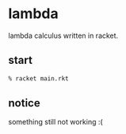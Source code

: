 # lambda

lambda calculus written in racket.

## start

``` sh
% racket main.rkt
```

## notice

something still not working :(
